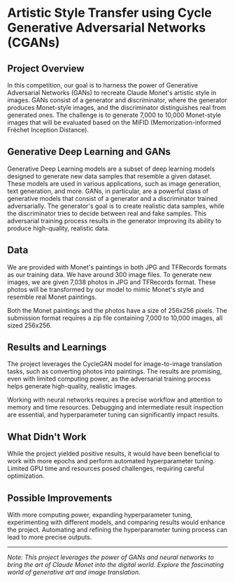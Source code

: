 # Artistic Style Transfer using Cycle Generative Adversarial Networks (CGANs)

## Project Overview

In this competition, our goal is to harness the power of Generative Adversarial Networks (GANs) to recreate Claude Monet's artistic style in images. GANs consist of a generator and discriminator, where the generator produces Monet-style images, and the discriminator distinguishes real from generated ones. The challenge is to generate 7,000 to 10,000 Monet-style images that will be evaluated based on the MiFID (Memorization-informed Fréchet Inception Distance).

## Generative Deep Learning and GANs

Generative Deep Learning models are a subset of deep learning models designed to generate new data samples that resemble a given dataset. These models are used in various applications, such as image generation, text generation, and more. GANs, in particular, are a powerful class of generative models that consist of a generator and a discriminator trained adversarially. The generator's goal is to create realistic data samples, while the discriminator tries to decide between real and fake samples. This adversarial training process results in the generator improving its ability to produce high-quality, realistic data.

## Data

We are provided with Monet's paintings in both JPG and TFRecords formats as our training data. We have around 300 image files. To generate new images, we are given 7,038 photos in JPG and TFRecords format. These photos will be transformed by our model to mimic Monet's style and resemble real Monet paintings.

Both the Monet paintings and the photos have a size of 256x256 pixels. The submission format requires a zip file containing 7,000 to 10,000 images, all sized 256x256.

## Results and Learnings

The project leverages the CycleGAN model for image-to-image translation tasks, such as converting photos into paintings. The results are promising, even with limited computing power, as the adversarial training process helps generate high-quality, realistic images.

Working with neural networks requires a precise workflow and attention to memory and time resources. Debugging and intermediate result inspection are essential, and hyperparameter tuning can significantly impact results.

## What Didn't Work

While the project yielded positive results, it would have been beneficial to work with more epochs and perform automated hyperparameter tuning. Limited GPU time and resources posed challenges, requiring careful optimization.

## Possible Improvements

With more computing power, expanding hyperparameter tuning, experimenting with different models, and comparing results would enhance the project. Automating and refining the hyperparameter tuning process can lead to more precise outputs.

---
*Note: This project leverages the power of GANs and neural networks to bring the art of Claude Monet into the digital world. Explore the fascinating world of generative art and image translation.*

